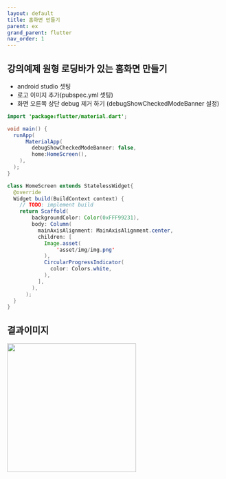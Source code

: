 ```yaml
---
layout: default
title: 홈화면 만들기
parent: ex
grand_parent: flutter
nav_order: 1
---
```



## 강의예제 원형 로딩바가 있는 홈화면 만들기
  - android studio 셋팅
  - 로고 이미지 추가(pubspec.yml 셋팅)
  - 화면 오른쪽 상단 debug 제거 하기 (debugShowCheckedModeBanner 설정) 
  
```java
import 'package:flutter/material.dart';

void main() {
  runApp(
      MaterialApp(
        debugShowCheckedModeBanner: false,
        home:HomeScreen(),
    ),
  );
}

class HomeScreen extends StatelessWidget{
  @override
  Widget build(BuildContext context) {
    // TODO: implement build
    return Scaffold(
        backgroundColor: Color(0xFFF99231),
        body: Column(
          mainAxisAlignment: MainAxisAlignment.center,
          children: [
            Image.asset(
                'asset/img/img.png'
            ),
            CircularProgressIndicator(
              color: Colors.white,
            ),
          ],
        ),
      );
  }
}
```

## 결과이미지
<img src = "https://user-images.githubusercontent.com/71206860/190179479-dd023c71-70ba-46cd-9eaa-a8fee881c0f4.png" width="300"/>


